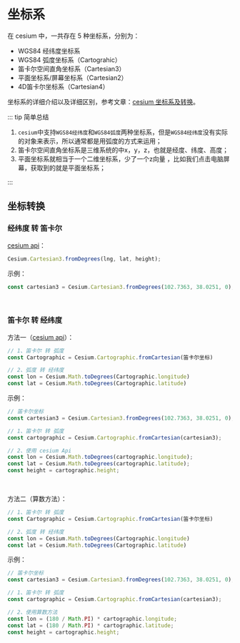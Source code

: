 # 坐标系

在 cesium 中，一共存在 5 种坐标系，分别为：

- WGS84 经纬度坐标系
- WGS84 弧度坐标系（Cartograhic）
- 笛卡尔空间直角坐标系（Cartesian3）
- 平面坐标系/屏幕坐标系（Cartesian2）
- 4D笛卡尔坐标系（Cartesian4）

坐标系的详细介绍以及详细区别，参考文章：[cesium 坐标系及转换](https://blog.csdn.net/weixin_43288600/article/details/123264747)。



::: tip 简单总结

1. `cesium`中支持`WGS84经纬度`和`WGS84弧度`两种坐标系，但是`WGS84经纬度`没有实际的对象来表示，所以通常都是用弧度的方式来运用；
2. 笛卡尔空间直角坐标系是三维系统的中x，y，z，也就是经度、纬度、高度；
3. 平面坐标系就相当于一个二维坐标系，少了一个z向量 ，比如我们点击电脑屏幕，获取到的就是平面坐标系；

:::



## 坐标转换

### 经纬度 转 笛卡尔

[cesium api](http://cesium.xin/cesium/cn/Documentation1.62/Cartesian3.html?classFilter=Cartesian3#.fromDegrees)：

```js
Cesium.Cartesian3.fromDegrees(lng, lat, height);
```

示例：

```js
const cartesian3 = Cesium.Cartesian3.fromDegrees(102.7363, 38.0251, 0);
```

<br/>

### 笛卡尔 转 经纬度

方法一（[cesium api](http://cesium.xin/cesium/cn/Documentation1.62/Math.html?classFilter=Math#.toDegrees)）：

```js
// 1、笛卡尔 转 弧度
const Cartographic = Cesium.Cartographic.fromCartesian(笛卡尔坐标)

// 2、弧度 转 经纬度
const lon = Cesium.Math.toDegrees(Cartographic.longitude)
const lat = Cesium.Math.toDegrees(Cartographic.latitude)
```

示例：

```js
// 笛卡尔坐标
const cartesian3 = Cesium.Cartesian3.fromDegrees(102.7363, 38.0251, 0);

// 1、笛卡尔 转 弧度
const cartographic = Cesium.Cartographic.fromCartesian(cartesian3);

// 2、使用 cesium Api
const lon = Cesium.Math.toDegrees(cartographic.longitude);
const lat = Cesium.Math.toDegrees(cartographic.latitude);
const height = cartographic.height;
```

<br />

方法二（算数方法）：

```js
// 1、笛卡尔 转 弧度
const Cartographic = Cesium.Cartographic.fromCartesian(笛卡尔坐标)

// 2、弧度 转 经纬度
const lon = Cesium.Math.toDegrees(Cartographic.longitude)
const lat = Cesium.Math.toDegrees(Cartographic.latitude)
```

示例：

```js
// 笛卡尔坐标
const cartesian3 = Cesium.Cartesian3.fromDegrees(102.7363, 38.0251, 0);

// 1、笛卡尔 转 弧度
const cartographic = Cesium.Cartographic.fromCartesian(cartesian3);

// 2、使用算数方法
const lon = (180 / Math.PI) * cartographic.longitude;
const lat = (180 / Math.PI) * cartographic.latitude;
const height = cartographic.height;
```